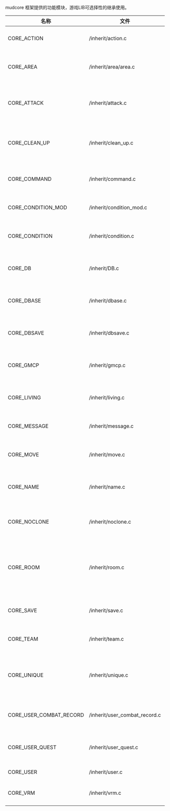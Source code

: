 mudcore 框架提供的功能模块，游戏LIB可选择性的继承使用。

名称|文件|说明
-|-|-
CORE_ACTION|/inherit/action.c|角色行动接口，实现限制行为功能
CORE_AREA|/inherit/area/area.c|游戏区域环境标准接口，实现区域模式环境功能
CORE_ATTACK|/inherit/attack.c|角色攻击接口，实现战斗行为功能，需自己实现具体战斗方式
CORE_CLEAN_UP|/inherit/clean_up.c|自动清理接口，实现 clean_up() 方法的垃圾回收功能
CORE_COMMAND|/inherit/command.c|角色指令系统接口，实现生物对象特征功能
CORE_CONDITION_MOD|/inherit/condition_mod.c|角色增益功能接口，提供增益相关方法
CORE_CONDITION|/inherit/condition.c|角色增益状态控制接口，实现游戏BUFF功能
CORE_DB|/inherit/DB.c|MySQL数据库接口，可以优雅的操作数据库的增删改查
CORE_DBASE|/inherit/dbase.c|数据存取功能接口，实现对象参数的增删改查功能
CORE_DBSAVE|/inherit/dbsave.c|系统数据存取接口，配合 DBASE_D 使用
CORE_GMCP|/inherit/gmcp.c|GMCP功能接口，可配合mudlet客户端使用
CORE_LIVING|/inherit/living.c|生物对象功能接口，所有生物对接可直接继承使用
CORE_MESSAGE|/inherit/message.c|玩家信息处理功能接口，实现分页显示
CORE_MOVE|/inherit/move.c|对象移动接口，由角色、物品对象继承，方便移动
CORE_NAME|/inherit/name.c|ID和名称接口，让对象可以被看见(查找)和命名
CORE_NOCLONE|/inherit/noclone.c|限制对象禁止被复制功能接口，需调用`check_clone()`检查
CORE_ROOM|/inherit/room.c|游戏环境标准接口，实现房间核心功能，需要继承DBASE、NAME、CLEAN_UP
CORE_SAVE|/inherit/save.c|对象数据存取接口，主要是玩家角色使用存档和读档
CORE_TEAM|/inherit/team.c|角色组队功能接口，实现组队相关功能
CORE_UNIQUE|/inherit/unique.c|对象唯一性功能接口，注意和noclone不同，唯一性允许复制，但仅限一次
CORE_USER_COMBAT_RECORD|/inherit/user_combat_record.c|玩家战斗记录功能，实现玩家战斗数据记录
CORE_USER_QUEST|/inherit/user_quest.c|玩家任务功能接口，实现玩家任务记录与管理
CORE_USER|/inherit/user.c|玩家对象功能接口
CORE_VRM|/inherit/vrm.c|随机迷宫功能接口，实现随机迷宫功能
